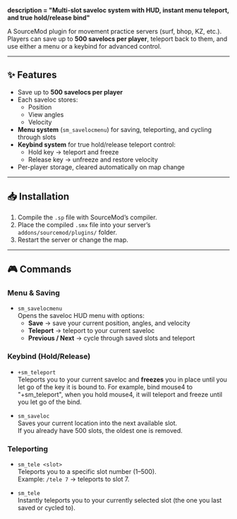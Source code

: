 **description = "Multi-slot saveloc system with HUD, instant menu teleport, and true hold/release bind"**

A SourceMod plugin for movement practice servers (surf, bhop, KZ, etc.).  
Players can save up to **500 savelocs per player**, teleport back to them, and use either a menu or a keybind for advanced control.

---

## ✨ Features
- Save up to **500 savelocs per player**
- Each saveloc stores:
  - Position
  - View angles
  - Velocity
- **Menu system** (`sm_savelocmenu`) for saving, teleporting, and cycling through slots
- **Keybind system** for true hold/release teleport control:
  - Hold key → teleport and freeze
  - Release key → unfreeze and restore velocity
- Per-player storage, cleared automatically on map change

---

## 📥 Installation
1. Compile the `.sp` file with SourceMod’s compiler.
2. Place the compiled `.smx` file into your server’s `addons/sourcemod/plugins/` folder.
3. Restart the server or change the map.

---

## 🎮 Commands

### Menu & Saving
- `sm_savelocmenu`  
  Opens the saveloc HUD menu with options:
  - **Save** → save your current position, angles, and velocity
  - **Teleport** → teleport to your current saveloc
  - **Previous / Next** → cycle through saved slots and teleport

### Keybind (Hold/Release)
- `+sm_teleport`  
  Teleports you to your current saveloc and **freezes** you in place until you let go of the key it is bound to.
  For example, bind mouse4 to "+sm_teleport", when you hold mouse4, it will teleport and freeze until you let go of the bind.
  
- `sm_saveloc`  
  Saves your current location into the next available slot.  
  If you already have 500 slots, the oldest one is removed.

### Teleporting
- `sm_tele <slot>`  
  Teleports you to a specific slot number (1–500).  
  Example: `/tele 7` → teleports to slot 7.

- `sm_tele`  
  Instantly teleports you to your currently selected slot (the one you last saved or cycled to).
